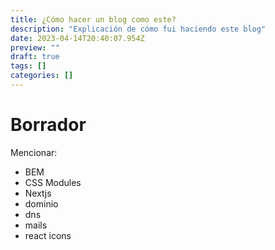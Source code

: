 ```yaml
---
title: ¿Cómo hacer un blog como este?
description: "Explicación de cómo fui haciendo este blog"
date: 2023-04-14T20:40:07.954Z
preview: ""
draft: true
tags: []
categories: []
---
```


# **Borrador**

Mencionar:

- BEM
- CSS Modules
- Nextjs
- dominio
- dns
- mails
- react icons
